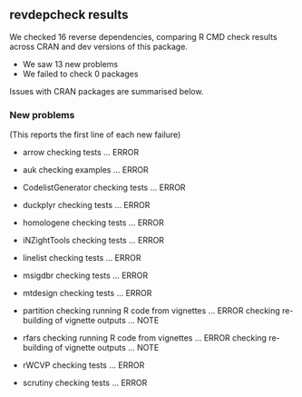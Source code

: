 ## revdepcheck results

We checked 16 reverse dependencies, comparing R CMD check results across CRAN and dev versions of this package.

 * We saw 13 new problems
 * We failed to check 0 packages

Issues with CRAN packages are summarised below.

### New problems
(This reports the first line of each new failure)

* arrow
  checking tests ... ERROR

* auk
  checking examples ... ERROR

* CodelistGenerator
  checking tests ... ERROR

* duckplyr
  checking tests ... ERROR

* homologene
  checking tests ... ERROR

* iNZightTools
  checking tests ... ERROR

* linelist
  checking tests ... ERROR

* msigdbr
  checking tests ... ERROR

* mtdesign
  checking tests ... ERROR

* partition
  checking running R code from vignettes ... ERROR
  checking re-building of vignette outputs ... NOTE

* rfars
  checking running R code from vignettes ... ERROR
  checking re-building of vignette outputs ... NOTE

* rWCVP
  checking tests ... ERROR

* scrutiny
  checking tests ... ERROR

